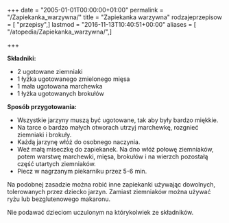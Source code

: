 +++
date = "2005-01-01T00:00:00+01:00"
permalink = "/Zapiekanka_warzywna/"
title = "Zapiekanka warzywna"
rodzajeprzepisow = [ "przepisy",]
lastmod = "2016-11-13T10:40:51+00:00"
aliases = [ "/atopedia/Zapiekanka_warzywna/",]

+++

**Składniki:**

-   2 ugotowane ziemniaki
-   1 łyżka ugotowanego zmielonego mięsa
-   1 mała ugotowana marchewka
-   1 łyżka ugotowanych brokułów

**Sposób przygotowania:**

-   Wszystkie jarzyny muszą być ugotowane, tak aby były bardzo miękkie.
-   Na tarce o bardzo małych otworach utrzyj marchewkę, rozgnieć ziemniaki i brokuły.
-   Każdą jarzynę włóż do osobnego naczynia.
-   Weź małą miseczkę do zapiekanek. Na dno włóż połowę ziemniaków, potem warstwę marchewki, mięsa, brokułów i na wierzch pozostałą część utartych ziemniaków.
-   Piecz w nagrzanym piekarniku przez 5-6 min.

Na podobnej zasadzie można robić inne zapiekanki używając dowolnych, tolerowanych przez dziecko jarzyn. Zamiast ziemniaków można używać ryżu lub bezglutenowego makaronu.

Nie podawać dzieciom uczulonym na którykolwiek ze składników.

